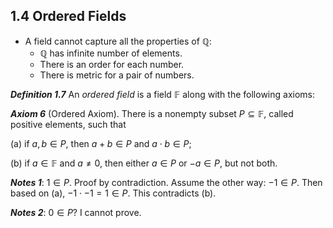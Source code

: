 
## 1.4 Ordered Fields

* A field cannot capture all the properties of $\mathbb{Q}$:
    * $\mathbb{Q}$ has infinite number of elements.
    * There is an order for each number.
    * There is metric for a pair of numbers.

***Definition 1.7*** An _ordered field_ is a field $\mathbb{F}$ along with the following axioms:

***Axiom 6*** (Ordered Axiom). There is a nonempty subset $P \subseteq \mathbb{F}$, called positive elements, such that 

(a) if $a, b \in P$, then $a + b \in P$ and $a \cdot b \in P$;

(b) if $a \in \mathbb{F}$ and $a \neq 0$, then either $a \in P$ or $-a \in P$, but not both.

***Notes 1***: $1 \in P$. Proof by contradiction. Assume the other way: $-1 \in P$. Then based on (a), $-1 \cdot -1 = 1 \in P$. This contradicts (b).

***Notes 2***: $0 \in P$? I cannot prove. 
